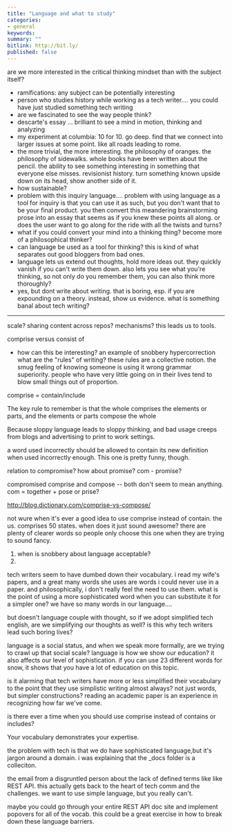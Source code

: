 ```yaml
---
title: "Language and what to study"
categories:
- general
keywords:
summary: ""
bitlink: http://bit.ly/
published: false
---
```


are we more interested in the critical thinking mindset than with the subject itself?

- ramifications: any subject can be potentially interesting
- person who studies history while working as a tech writer.... you could have just studied something tech writing
- are we fascinated to see the way people think?
- descarte's essay ... brilliant to see a mind in motion, thinking and analyzing
- my experiment at columbia: 10 for 10. go deep. find that we connect into larger issues at some point. like all roads leading to rome.
- the more trivial, the more interesting. the philosophy of oranges. the philosophy of sidewalks. whole books have been written about the pencil. the ability to see something interesting in something that everyone else misses. revisionist history. turn something known upside down on its head, show another side of it.
- how sustainable?
- problem with this inquiry language.... problem with using language as a tool for inquiry is that you can use it as such, but you don't want that to be your final product. you then convert this meandering brainstorming prose into an essay that seems as if you knew these points all along. or does the user want to go along for the ride with all the twists and turns?
- what if you could convert your mind into a thinking thing? become more of a philosophical thinker?
- can language be used as a tool for thinking? this is kind of what separates out good bloggers from bad ones.
- language lets us extend out thoughts, hold more ideas out. they quickly vanish if you can't write them down. also lets you see what you're thinking, so not only do you remember them, you can also think more thoroughly?
- yes, but dont write about writing. that is boring, esp. if you are expounding on a theory. instead, show us evidence. what is something banal about tech writing?

-----------

scale? sharing content across repos? mechanisms? this leads us to tools.


comprise versus consist of

- how can this be interesting?
an example of snobbery
hypercorrection
what are the "rules" of writing? these rules are a collective notion.
the smug feeling of knowing someone is using it wrong
grammar superiority.
people who have very little going on in their lives tend to blow small things out of proportion.

comprise = contain/include

The key rule to remember is that the whole comprises the elements or parts, and the elements or parts compose the whole


Because sloppy language leads to sloppy thinking, and bad usage creeps from blogs and advertising to print to work settings.

a word used incorrectly should be allowed to contain its new definition when used incorrectly enough. This one is pretty funny, though.

relation to compromise? how about promise? com - promise?

compromised
comprise and compose -- both don't seem to mean anything. com = together + pose or prise?

http://blog.dictionary.com/comprise-vs-compose/

not wure when it's ever a good idea to use comprise instead of contain. the us. comprises 50 states. when does it just sound awesome? there are plenty of clearer words so people only choose this one when they are trying to sound fancy.


1. when is snobbery about language acceptable?
2.

tech writers seem to have dumbed down their vocabulary. i read my wife's papers, and a great many words she uses are words i could never use in a paper. and philosophically, i don't really feel the need to use them. what is the point of using a more sophisticated word when you can substitute it for a simpler one? we have so many words in our language....

but doesn't language couple with thought, so if we adopt simplified tech english, are we simplifying our thoughts as well? is this why tech writers lead such boring lives?

language is a social status, and when we speak more formally, are we trying to crawl up that social scale?
language is how we show our education? it also affects our level of sophistication. if you can use 23 different words for snow, it shows that you have a lot of education on this topic.

is it alarming that tech writers have more or less simplified their vocabulary to the point that they use simplistic writing almost always? not just words, but simpler constructions? reading an academic paper is an experience in recognizing how far we've come.

is there ever a time when you should use comprise instead of contains or includes?

Your vocabulary demonstrates your expertise.

the problem with tech is that we do have sophisticated language,but it's jargon around a domain. i was explaining that the \_docs folder is a colleciton.

the email from a disgruntled person about the lack of defined terms like like REST API. this actually gets back to the heart of tech comm and the challenges. we want to use simple language, but you really can't.

maybe you could go through your entire REST API doc site and implement popovers for all of the vocab. this could be a great exercise in how to break down these language barriers.
